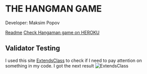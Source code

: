 # THE HANGMAN GAME
Developer: Maksim Popov

[Readme](README.md)
[Check Hangaman game on HEROKU]()


## Validator Testing
I used this site [ExtendsClass](https://extendsclass.com/python-tester.html) to check if I need to pay attention on something in my code. 
I got the next result ![ExtendsClass](https://i.ibb.co/ZKY41mM/Python-code.png)



					